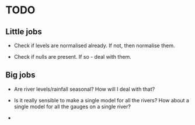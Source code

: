 # TODO

## Little jobs
- Check if levels are normalised already. If not, then normalise them. 

- Check if nulls are present. If so - deal with them. 

## Big jobs
- Are river levels/rainfall seasonal? How will I deal with that?

- Is it really sensible to make a single model for all the rivers? How about a single model for all the gauges on a single river?

- 